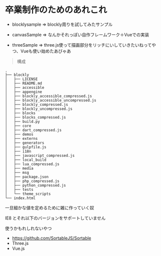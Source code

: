 # 卒業制作のためのあれこれ


- blocklysample => blockly周りを試してみたサンプル

- canvasSample => なんかそれっぽい自作フレームワーク＋Vueでの実装

- threeSample => three.js使って描画部分をリッチにいしていきたいねってやつ、Vueも使い始めたあびゃあ

> 構成
```$xslt
.
├── blockly
│   ├── LICENSE
│   ├── README.md
│   ├── accessible
│   ├── appengine
│   ├── blockly_accessible_compressed.js
│   ├── blockly_accessible_uncompressed.js
│   ├── blockly_compressed.js
│   ├── blockly_uncompressed.js
│   ├── blocks
│   ├── blocks_compressed.js
│   ├── build.py
│   ├── core
│   ├── dart_compressed.js
│   ├── demos
│   ├── externs
│   ├── generators
│   ├── gulpfile.js
│   ├── i18n
│   ├── javascript_compressed.js
│   ├── local_build
│   ├── lua_compressed.js
│   ├── media
│   ├── msg
│   ├── package.json
│   ├── php_compressed.js
│   ├── python_compressed.js
│   ├── tests
│   └── theme_scripts
└── index.html
```

一旦細かな値を定めるために雑に作っていく奴

IE8 とそれ以下のバージョンをサポートしていません

使うかもれしれないやつ
- https://github.com/SortableJS/Sortable
- Three.js
- Vue.js